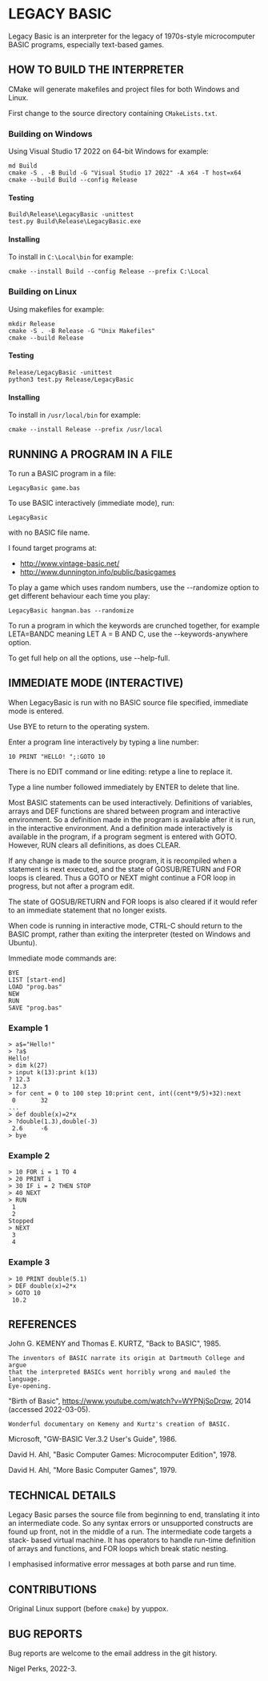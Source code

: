 # LEGACY BASIC

Legacy Basic is an interpreter for the legacy of 1970s-style microcomputer BASIC
programs, especially text-based games.

## HOW TO BUILD THE INTERPRETER

CMake will generate makefiles and project files for both Windows and Linux.

First change to the source directory containing `CMakeLists.txt`.

### Building on Windows

Using Visual Studio 17 2022 on 64-bit Windows for example:

```
md Build
cmake -S . -B Build -G "Visual Studio 17 2022" -A x64 -T host=x64
cmake --build Build --config Release
```

#### Testing

```
Build\Release\LegacyBasic -unittest
test.py Build\Release\LegacyBasic.exe
```

#### Installing

To install in `C:\Local\bin` for example:

```
cmake --install Build --config Release --prefix C:\Local
```

### Building on Linux

Using makefiles for example:

```
mkdir Release
cmake -S . -B Release -G "Unix Makefiles"
cmake --build Release
```

#### Testing

```
Release/LegacyBasic -unittest
python3 test.py Release/LegacyBasic
```

#### Installing

To install in `/usr/local/bin` for example:

```
cmake --install Release --prefix /usr/local
```

## RUNNING A PROGRAM IN A FILE

To run a BASIC program in a file:

    LegacyBasic game.bas

To use BASIC interactively (immediate mode), run:

    LegacyBasic

with no BASIC file name.

I found target programs at:

- http://www.vintage-basic.net/
- http://www.dunnington.info/public/basicgames

To play a game which uses random numbers, use the --randomize option to get
different behaviour each time you play:

    LegacyBasic hangman.bas --randomize

To run a program in which the keywords are crunched together, for example
LETA=BANDC meaning LET A = B AND C, use the --keywords-anywhere option.

To get full help on all the options, use --help-full.

## IMMEDIATE MODE (INTERACTIVE)

When LegacyBasic is run with no BASIC source file specified,
immediate mode is entered.

Use BYE to return to the operating system.

Enter a program line interactively by typing a line number:

    10 PRINT "HELLO! ";:GOTO 10

There is no EDIT command or line editing: retype a line to replace it.

Type a line number followed immediately by ENTER to delete that line.

Most BASIC statements can be used interactively.
Definitions of variables, arrays and DEF functions
are shared between program and interactive environment.
So a definition made in the program is available after it is run,
in the interactive environment.
And a definition made interactively is available in the program,
if a program segment is entered with GOTO.
However, RUN clears all definitions, as does CLEAR.

If any change is made to the source program, it is recompiled when a statement
is next executed, and the state of GOSUB/RETURN and FOR loops is cleared.
Thus a GOTO or NEXT might continue a FOR loop in progress,
but not after a program edit.

The state of GOSUB/RETURN and FOR loops is also cleared
if it would refer to an immediate statement that no longer exists.

When code is running in interactive mode, CTRL-C should return to
the BASIC prompt, rather than exiting the interpreter (tested on Windows and Ubuntu).

Immediate mode commands are:

    BYE
    LIST [start-end]
    LOAD "prog.bas"
    NEW
    RUN
    SAVE "prog.bas"


### Example 1

    > a$="Hello!"
    > ?a$
    Hello!
    > dim k(27)
    > input k(13):print k(13)
    ? 12.3
     12.3
    > for cent = 0 to 100 step 10:print cent, int((cent*9/5)+32):next
     0       32
    ...
    > def double(x)=2*x
    > ?double(1.3),double(-3)
     2.6     -6
    > bye


### Example 2

    > 10 FOR i = 1 TO 4
    > 20 PRINT i
    > 30 IF i = 2 THEN STOP
    > 40 NEXT
    > RUN
     1
     2
    Stopped
    > NEXT
     3
     4


### Example 3

    > 10 PRINT double(5.1)
    > DEF double(x)=2*x
    > GOTO 10
     10.2


## REFERENCES

John G. KEMENY and Thomas E. KURTZ, "Back to BASIC", 1985.

    The inventors of BASIC narrate its origin at Dartmouth College and argue
    that the interpreted BASICs went horribly wrong and mauled the language.
    Eye-opening.

"Birth of Basic", https://www.youtube.com/watch?v=WYPNjSoDrqw, 2014
(accessed 2022-03-05).

    Wonderful documentary on Kemeny and Kurtz's creation of BASIC.

Microsoft, "GW-BASIC Ver.3.2 User's Guide", 1986.

David H. Ahl, "Basic Computer Games: Microcomputer Edition", 1978.

David H. Ahl, "More Basic Computer Games", 1979.

## TECHNICAL DETAILS

Legacy Basic parses the source file from beginning to end, translating it into
an intermediate code. So any syntax errors or unsupported constructs are found
up front, not in the middle of a run. The intermediate code targets a stack-
based virtual machine. It has operators to handle run-time definition of arrays
and functions, and FOR loops which break static nesting.

I emphasised informative error messages at both parse and run time.

## CONTRIBUTIONS

Original Linux support (before `cmake`) by yuppox.

## BUG REPORTS

Bug reports are welcome to the email address in the git history.

Nigel Perks, 2022-3.
